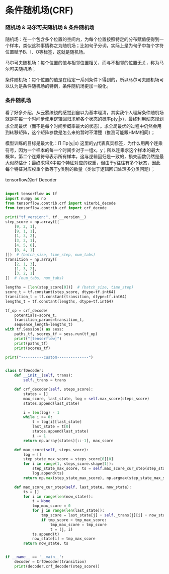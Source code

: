 条件随机场(CRF)
====
### 随机场 & 马尔可夫随机场 & 条件随机场
随机场：在一个包含多个位置的空间内，为每个位置按照特定的分布赋值便得到一个样本，类似这种事情称之为随机场；比如句子分词，实际上是为句子中每个字符位置赋予B、I、O等标签，这就是随机场。

马尔可夫随机场：每个位置的值与相邻位置相关，而与不相邻的位置无关，称为马尔可夫随机场；

条件随机场：每个位置的值是在给定一系列条件下得到的，所以马尔可夫随机场可以认为是条件随机场的特例，条件随机场更加一般化。

### 条件随机场
看了好多介绍，从云雾缭绕的感觉到自以为基本理清，其实我个人理解条件随机场就是在每一个时间步使用逻辑回归求解各个状态的概率p(y<sub>i</sub>|x)，最终利用动态规划求全局最优（而不是每个时间步概率最大的状态）。求全局最优的过程中仍然会用到转移矩阵，这个矩阵参数是怎么来的暂时不清楚（推测可能跟HMM相同）；

模型训练的目标是最大化：∏ ∏p(y<sub>i</sub>|x) 这里的y<sub>i</sub>代表真实标签，为什么用两个连乘符号，因为一个样本的每一个时间步对于一组x，y；所以连乘求这个样本的最大概率，第二个连乘符号表示所有样本，这与逻辑回归是一致的，损失函数仍然是最大似然估计；最终求得X中每个特征对应的权重，但由于y往往有多个状态，因此每个特征对应权重个数等于y类别的数量（类似于逻辑回归处理多分类问题）；


tensorflow的crf Decoder
```Python

import tensorflow as tf
import numpy as np
from tensorflow.contrib.crf import viterbi_decode
from tensorflow.contrib.crf import crf_decode

print("tf_version:", tf.__version__)
step_score = np.array([[
    [9, 2, 1],
    [9, 1, 1],
    [1, 3, 2],
    [3, 2, 1],
    [4, 5, 6],
    [8, 4, 1]
]])  # (batch_size, time_step, num_tabs)
transition = np.array([
    [2, 1, 3],
    [1, 3, 2],
    [3, 2, 1]
])  # (num_tabs, num_tabs)

lengths = [len(step_score[0])]  # (batch_size, time_step)
score_t = tf.constant(step_score, dtype=tf.int64)
transition_t = tf.constant(transition, dtype=tf.int64)
lengths_t = tf.constant(lengths, dtype=tf.int64)

tf_op = crf_decode(
    potentials=score_t,
    transition_params=transition_t,
    sequence_length=lengths_t)
with tf.Session() as sess:
    paths_tf, scores_tf = sess.run(tf_op)
    print("[tensorflow]")
    print(paths_tf)
    print(scores_tf)

print("----------custom--------------")


class CrfDecoder:
    def __init__(self, trans):
        self._trans = trans

    def crf_decoder(self, steps_score):
        states = []
        max_score, last_state, log = self.max_score(steps_score)
        states.append(last_state)

        i = len(log) - 1
        while i >= 0:
            t = log[i][last_state]
            last_state = t[0]
            states.append(last_state)
            i -= 1
        return np.array(states)[::-1], max_score

    def max_score(self, steps_score):
        log = []
        step_state_max_score = steps_score[0][0]
        for i in range(1, steps_score.shape[1]):
            step_state_max_score, ts = self.max_score_cur_step(step_state_max_score, steps_score[0][i])
            log.append(ts)
        return np.max(step_state_max_score), np.argmax(step_state_max_score), log

    def max_score_cur_step(self, last_state, now_state):
        ts = []
        for i in range(len(now_state)):
            t = None
            tmp_max_score = 0
            for j in range(len(last_state)):
                tmp_score = last_state[j] + self._trans[j][i] + now_state[i]
                if tmp_score > tmp_max_score:
                    tmp_max_score = tmp_score
                    t = (j, i)
            ts.append(t)
            now_state[i] = tmp_max_score
        return now_state, ts


if __name__ == '__main__':
    decoder = CrfDecoder(transition)
    print(decoder.crf_decoder(step_score))

```
